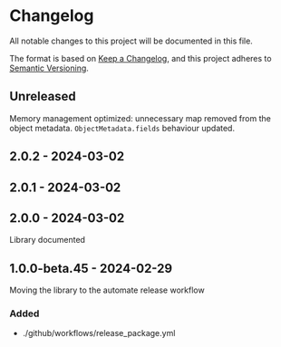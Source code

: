 # Changelog
All notable changes to this project will be documented in this file.

The format is based on [Keep a Changelog](https://keepachangelog.com/en/1.0.0/),
and this project adheres to [Semantic Versioning](https://semver.org/spec/v2.0.0.html).

## Unreleased

Memory management optimized: unnecessary map removed from the object metadata.
`ObjectMetadata.fields` behaviour updated.

## 2.0.2 - 2024-03-02

## 2.0.1 - 2024-03-02

## 2.0.0 - 2024-03-02
Library documented

## 1.0.0-beta.45 - 2024-02-29
Moving the library to the automate release workflow

### Added
- ./github/workflows/release_package.yml
